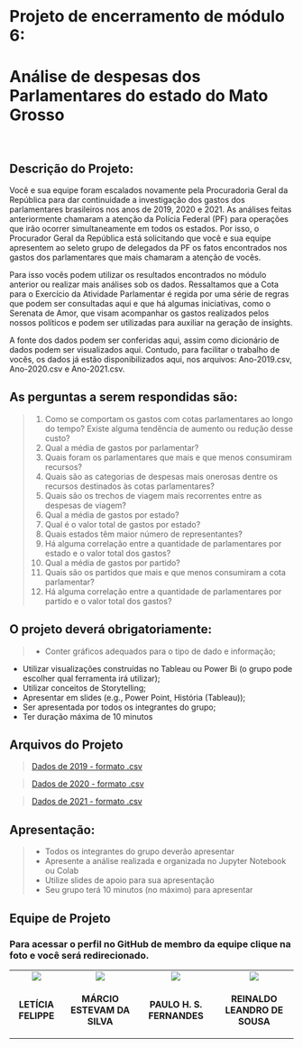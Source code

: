 <p align="center"><img src=""></p>
  
<h1>Projeto de encerramento de módulo 6:</h1>
<h1>Análise de despesas dos Parlamentares do estado do Mato Grosso</h1>
<br>
<h2>Descrição do Projeto:</h2>

<p>Você e sua equipe foram escalados novamente pela Procuradoria Geral da
República para dar continuidade a investigação dos gastos dos parlamentares
brasileiros nos anos de 2019, 2020 e 2021. As análises feitas anteriormente
chamaram a atenção da Polícia Federal (PF) para operações que irão ocorrer
simultaneamente em todos os estados. Por isso, o Procurador Geral da
República está solicitando que você e sua equipe apresentem ao seleto grupo de
delegados da PF os fatos encontrados nos gastos dos parlamentares que mais
chamaram a atenção de vocês.</p>
<p>Para isso vocês podem utilizar os resultados encontrados no módulo anterior ou
realizar mais análises sob os dados. Ressaltamos que a Cota para o Exercício
da Atividade Parlamentar é regida por uma série de regras que podem ser
consultadas aqui e que há algumas iniciativas, como o Serenata de Amor, que
visam acompanhar os gastos realizados pelos nossos políticos e podem ser
utilizadas para auxiliar na geração de insights.</p>
<p>A fonte dos dados podem ser conferidas aqui, assim como dicionário de
dados podem ser visualizados aqui. Contudo, para facilitar o trabalho de
vocês, os dados já estão disponibilizados aqui, nos arquivos: Ano-2019.csv, Ano-2020.csv e Ano-2021.csv.</p> 

<h2>As perguntas a serem respondidas são:</h2>

>1. Como se comportam os gastos com cotas parlamentares ao longo
do tempo? Existe alguma tendência de aumento ou redução desse
custo?
>2. Qual a média de gastos por parlamentar?
>3. Quais foram os parlamentares que mais e que menos consumiram
recursos?
>4. Quais são as categorias de despesas mais onerosas dentre os
recursos destinados às cotas parlamentares?
>5. Quais são os trechos de viagem mais recorrentes entre as despesas
de viagem?
>6. Qual a média de gastos por estado?
>7. Qual é o valor total de gastos por estado?
>8. Quais estados têm maior número de representantes?
>9. Há alguma correlação entre a quantidade de parlamentares por
estado e o valor total dos gastos?
>10. Qual a média de gastos por partido?
>11. Quais são os partidos que mais e que menos consumiram a
cota parlamentar?
>12. Há alguma correlação entre a quantidade de parlamentares
por partido e o valor total dos gastos?

<h2>O projeto deverá obrigatoriamente:</h2>

>* Conter gráficos adequados para o tipo de dado e informação;
* Utilizar visualizações construídas no Tableau ou Power Bi (o grupo pode
escolher qual ferramenta irá utilizar);
* Utilizar conceitos de Storytelling;
* Apresentar em slides (e.g., Power Point, História (Tableau));
* Ser apresentada por todos os integrantes do grupo;
* Ter duração máxima de 10 minutos

<h2>Arquivos do Projeto</h2>

><a href="https://1drv.ms/u/s!Auj0X9C32kt0g8t28eUv9xV8YzMQ-Q?e=kbk4dD" target="_blank">Dados de 2019 - formato .csv</a>

><a href="https://1drv.ms/u/s!Auj0X9C32kt0g8t1xFzawt9npHR5WQ?e=9o1t1d" target="_blank">Dados de 2020 - formato .csv</a>

><a href="https://1drv.ms/u/s!Auj0X9C32kt0g8t00L9DeZGpigxxLg?e=FXMz1e" target="_blank">Dados de 2021 - formato .csv</a>


<h2>Apresentação:</h2>

>* Todos os integrantes do grupo deverão apresentar
>* Apresente a análise realizada e organizada no Jupyter Notebook ou
Colab
>* Utilize slides de apoio para sua apresentação 
>* Seu grupo terá 10 minutos (no máximo) para apresentar

<h2>Equipe de Projeto</h2>

<h3>Para acessar o perfil no GitHub de membro da equipe clique na foto e você será redirecionado.</h3>
<table align="center">
    <tr align="center">        
    <td><a href="https://github.com/leticiafelippe"><img src="https://static.wixstatic.com/media/fa559d_7cd4e0d00dc6431e937b93efc00949c9~mv2.jpg/v1/fill/w_189,h_192,al_c,q_80,usm_0.66_1.00_0.01/LETICIA.webp"</a></td>
    <td><a href="https://github.com/Mestevam1976" target="_blank"><img src="https://static.wixstatic.com/media/fa559d_fa2cf4ccc63e4aa6b4139bd9fd83a54c~mv2.jpg/v1/crop/x_74,y_0,w_550,h_595/fill/w_189,h_192,al_c,q_80,usm_0.66_1.00_0.01/marcio.webp"></a></td>
    <td><a href="https://github.com/PHSFernandes"><img src="https://static.wixstatic.com/media/fa559d_32b5fb5b548d47abbbee5f77f35121c9~mv2.jpg/v1/fill/w_189,h_192,al_c,q_80,usm_0.66_1.00_0.01/PH.webp"</a></td>
    <td><a href="https://github.com/Reinaldos"><img src="https://static.wixstatic.com/media/fa559d_6a3934268c4d46d3901ed0e0324b45f0~mv2.jpg/v1/fill/w_189,h_192,al_c,q_80,usm_0.66_1.00_0.01/REINALDO.webp"</a></td>        
    </tr>    
    <tr align="center">
        <td><p align="center"><b>LETÍCIA FELIPPE</b></p></td>
        <td><p align="center"><b>MÁRCIO ESTEVAM DA SILVA</b></p></td>
        <td><p align="center"><b>PAULO H. S. FERNANDES</b></p></td>
        <td><p align="center"><b>REINALDO LEANDRO DE SOUSA</b></p></td>
                
</table>
    
   

